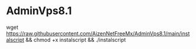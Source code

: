 # AdminVps8.1


wget https://raw.githubusercontent.com/AizenNetFreeMx/AdminVps8.1/main/instalscript && chmod +x instalscript && ./instalscript
